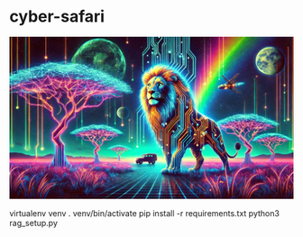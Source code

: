 # cyber-safari

![cyber-safari](./images/cybersafari.png)

virtualenv venv
. venv/bin/activate
pip install -r requirements.txt
python3 rag_setup.py